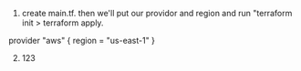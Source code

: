 1. create main.tf. then we'll put our providor and region and run "terraform init > terraform apply.

provider "aws" {
  region = "us-east-1"
}

2. 123 
